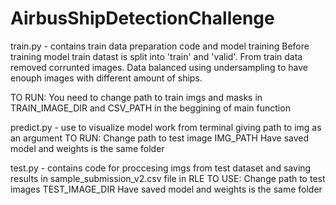 # AirbusShipDetectionChallenge

train.py - contains train data preparation code and model training
Before training model train datast is split into 'train' and 'valid'.
From train data removed corrunted images. 
Data balanced using undersampling to have enouph images with different amount of ships.

TO RUN:
You need to change path to train imgs and masks in TRAIN_IMAGE_DIR and  CSV_PATH in the beggining of main function



predict.py - use to visualize model work from terminal giving path to img as an argument
TO RUN:
Change path to test image IMG_PATH
Have saved model and weights is the same folder



test.py - contains code for proccesing imgs from test dataset and saving results in sample_submission_v2.csv file in RLE
TO USE:
Change path to test images TEST_IMAGE_DIR
Have saved model and weights is the same folder